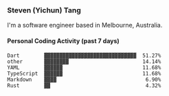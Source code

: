### Steven (Yichun) Tang

I'm a software engineer based in Melbourne, Australia.

#### Personal Coding Activity (past 7 days)
```
Dart        ▓▓▓▓▓▓▓▓▓▓▓▓▓▓▓▓▓▓▓▓▓▓▓▓▓▓▓▓▓▓  51.27%
other       ▓▓▓▓▓▓▓▓                        14.14%
YAML        ▓▓▓▓▓▓                          11.68%
TypeScript  ▓▓▓▓▓▓                          11.68%
Markdown    ▓▓▓▓                             6.90%
Rust        ▓▓                               4.32%
```
